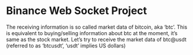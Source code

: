 # Binance Web Socket Project
The receiving information is so called market data of bitcoin, aka ‘btc’. This is equivalent to 
buying/selling information about btc at the moment, it’s same as the stock market. Let’s try to receive 
the market data of btc@usdt (referred to as ‘btcusdt’, ‘usdt’ implies US dollars)
